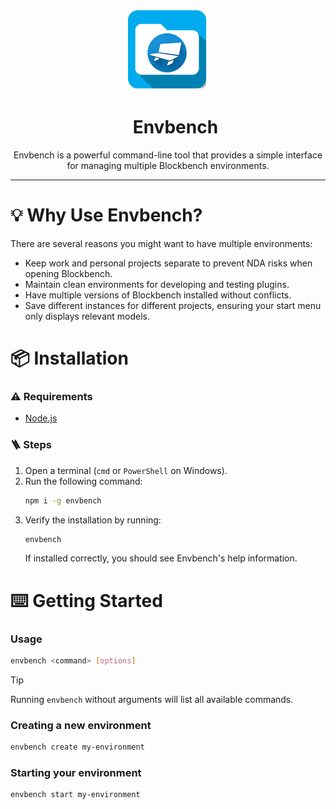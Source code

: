 <div id="toc" align=center>
    <picture>
        <img src="assets/envbench-logo.svg" alt="Envbench Logo" width="128" height="128">
    </picture>
    <ul style="list-style: none;">
        <summary>
            <h1>Envbench</h1>
        </summary>
    </ul>
    <p>Envbench is a powerful command-line tool that provides a simple interface for managing multiple Blockbench environments.</p>
</div>

---

# 💡 Why Use Envbench?

There are several reasons you might want to have multiple environments:

-   Keep work and personal projects separate to prevent NDA risks when opening Blockbench.
-   Maintain clean environments for developing and testing plugins.
-   Have multiple versions of Blockbench installed without conflicts.
-   Save different instances for different projects, ensuring your start menu only displays relevant models.

# 📦 Installation

### ⚠️ Requirements

-   [Node.js](https://nodejs.org/en/download/prebuilt-installer)

### 🪜 Steps

1. Open a terminal (`cmd` or `PowerShell` on Windows).
2. Run the following command:
    ```bash
    npm i -g envbench
    ```
3. Verify the installation by running:
    ```bash
    envbench
    ```
    If installed correctly, you should see Envbench's help information.

# ⌨️ Getting Started

### Usage

```bash
envbench <command> [options]
```

> [!TIP]
> Running `envbench` without arguments will list all available commands.

### Creating a new environment

```bash
envbench create my-environment
```

### Starting your environment

```bash
envbench start my-environment
```
